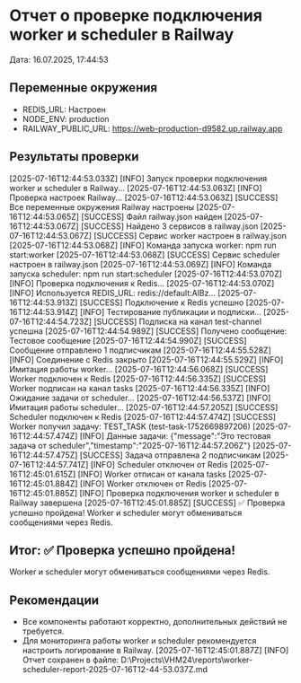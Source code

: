 # Отчет о проверке подключения worker и scheduler в Railway
Дата: 16.07.2025, 17:44:53

## Переменные окружения
- REDIS_URL: Настроен
- NODE_ENV: production
- RAILWAY_PUBLIC_URL: https://web-production-d9582.up.railway.app

## Результаты проверки
[2025-07-16T12:44:53.033Z] [INFO] Запуск проверки подключения worker и scheduler в Railway...
[2025-07-16T12:44:53.063Z] [INFO] Проверка настроек Railway...
[2025-07-16T12:44:53.063Z] [SUCCESS] Все переменные окружения Railway настроены
[2025-07-16T12:44:53.065Z] [SUCCESS] Файл railway.json найден
[2025-07-16T12:44:53.067Z] [SUCCESS] Найдено 3 сервисов в railway.json
[2025-07-16T12:44:53.067Z] [SUCCESS] Сервис worker настроен в railway.json
[2025-07-16T12:44:53.068Z] [INFO] Команда запуска worker: npm run start:worker
[2025-07-16T12:44:53.068Z] [SUCCESS] Сервис scheduler настроен в railway.json
[2025-07-16T12:44:53.069Z] [INFO] Команда запуска scheduler: npm run start:scheduler
[2025-07-16T12:44:53.070Z] [INFO] Проверка подключения к Redis...
[2025-07-16T12:44:53.070Z] [INFO] Используется REDIS_URL: redis://default:AlBz...
[2025-07-16T12:44:53.913Z] [SUCCESS] Подключение к Redis успешно
[2025-07-16T12:44:53.914Z] [INFO] Тестирование публикации и подписки...
[2025-07-16T12:44:54.723Z] [SUCCESS] Подписка на канал test-channel успешна
[2025-07-16T12:44:54.989Z] [SUCCESS] Получено сообщение: Тестовое сообщение
[2025-07-16T12:44:54.990Z] [SUCCESS] Сообщение отправлено 1 подписчикам
[2025-07-16T12:44:55.528Z] [INFO] Соединение с Redis закрыто
[2025-07-16T12:44:55.529Z] [INFO] Имитация работы worker...
[2025-07-16T12:44:56.068Z] [SUCCESS] Worker подключен к Redis
[2025-07-16T12:44:56.335Z] [SUCCESS] Worker подписан на канал tasks
[2025-07-16T12:44:56.335Z] [INFO] Ожидание задачи от scheduler...
[2025-07-16T12:44:56.537Z] [INFO] Имитация работы scheduler...
[2025-07-16T12:44:57.205Z] [SUCCESS] Scheduler подключен к Redis
[2025-07-16T12:44:57.474Z] [SUCCESS] Worker получил задачу: TEST_TASK (test-task-1752669897206)
[2025-07-16T12:44:57.474Z] [INFO] Данные задачи: {"message":"Это тестовая задача от scheduler","timestamp":"2025-07-16T12:44:57.206Z"}
[2025-07-16T12:44:57.475Z] [SUCCESS] Задача отправлена 2 подписчикам
[2025-07-16T12:44:57.741Z] [INFO] Scheduler отключен от Redis
[2025-07-16T12:45:01.615Z] [INFO] Worker отписан от канала tasks
[2025-07-16T12:45:01.884Z] [INFO] Worker отключен от Redis
[2025-07-16T12:45:01.885Z] [INFO] Проверка подключения worker и scheduler в Railway завершена
[2025-07-16T12:45:01.885Z] [SUCCESS] ✅ Проверка успешно пройдена! Worker и scheduler могут обмениваться сообщениями через Redis.

## Итог: ✅ Проверка успешно пройдена!
Worker и scheduler могут обмениваться сообщениями через Redis.

## Рекомендации
- Все компоненты работают корректно, дополнительных действий не требуется.
- Для мониторинга работы worker и scheduler рекомендуется настроить логирование в Railway.
[2025-07-16T12:45:01.887Z] [INFO] Отчет сохранен в файле: D:\Projects\VHM24\reports\worker-scheduler-report-2025-07-16T12-44-53.037Z.md
